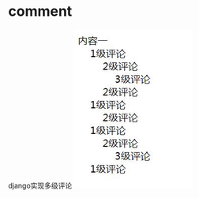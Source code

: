 # comment
django实现多级评论
![image](https://github.com/wanghaininggg/comment/blob/master/comment/TIM%E6%88%AA%E5%9B%BE20180606212907.jpg)
